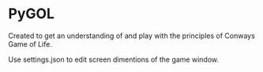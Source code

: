 # PyGOL
 Created to get an understanding of and play with the principles of Conways Game of Life. 

Use settings.json to edit screen dimentions of the game window.
